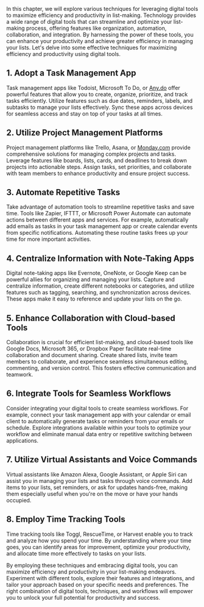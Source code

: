 
In this chapter, we will explore various techniques for leveraging digital tools to maximize efficiency and productivity in list-making. Technology provides a wide range of digital tools that can streamline and optimize your list-making process, offering features like organization, automation, collaboration, and integration. By harnessing the power of these tools, you can enhance your productivity and achieve greater efficiency in managing your lists. Let's delve into some effective techniques for maximizing efficiency and productivity using digital tools.

**1. Adopt a Task Management App**
----------------------------------

Task management apps like Todoist, Microsoft To Do, or [Any.do](http://Any.do) offer powerful features that allow you to create, organize, prioritize, and track tasks efficiently. Utilize features such as due dates, reminders, labels, and subtasks to manage your lists effectively. Sync these apps across devices for seamless access and stay on top of your tasks at all times.

**2. Utilize Project Management Platforms**
-------------------------------------------

Project management platforms like Trello, Asana, or [Monday.com](http://Monday.com) provide comprehensive solutions for managing complex projects and tasks. Leverage features like boards, lists, cards, and deadlines to break down projects into actionable steps. Assign tasks, set priorities, and collaborate with team members to enhance productivity and ensure project success.

**3. Automate Repetitive Tasks**
--------------------------------

Take advantage of automation tools to streamline repetitive tasks and save time. Tools like Zapier, IFTTT, or Microsoft Power Automate can automate actions between different apps and services. For example, automatically add emails as tasks in your task management app or create calendar events from specific notifications. Automating these routine tasks frees up your time for more important activities.

**4. Centralize Information with Note-Taking Apps**
---------------------------------------------------

Digital note-taking apps like Evernote, OneNote, or Google Keep can be powerful allies for organizing and managing your lists. Capture and centralize information, create different notebooks or categories, and utilize features such as tagging, searching, and synchronization across devices. These apps make it easy to reference and update your lists on the go.

**5. Enhance Collaboration with Cloud-based Tools**
---------------------------------------------------

Collaboration is crucial for efficient list-making, and cloud-based tools like Google Docs, Microsoft 365, or Dropbox Paper facilitate real-time collaboration and document sharing. Create shared lists, invite team members to collaborate, and experience seamless simultaneous editing, commenting, and version control. This fosters effective communication and teamwork.

**6. Integrate Tools for Seamless Workflows**
---------------------------------------------

Consider integrating your digital tools to create seamless workflows. For example, connect your task management app with your calendar or email client to automatically generate tasks or reminders from your emails or schedule. Explore integrations available within your tools to optimize your workflow and eliminate manual data entry or repetitive switching between applications.

**7. Utilize Virtual Assistants and Voice Commands**
----------------------------------------------------

Virtual assistants like Amazon Alexa, Google Assistant, or Apple Siri can assist you in managing your lists and tasks through voice commands. Add items to your lists, set reminders, or ask for updates hands-free, making them especially useful when you're on the move or have your hands occupied.

**8. Employ Time Tracking Tools**
---------------------------------

Time tracking tools like Toggl, RescueTime, or Harvest enable you to track and analyze how you spend your time. By understanding where your time goes, you can identify areas for improvement, optimize your productivity, and allocate time more effectively to tasks on your lists.

By employing these techniques and embracing digital tools, you can maximize efficiency and productivity in your list-making endeavors. Experiment with different tools, explore their features and integrations, and tailor your approach based on your specific needs and preferences. The right combination of digital tools, techniques, and workflows will empower you to unlock your full potential for productivity and success.
